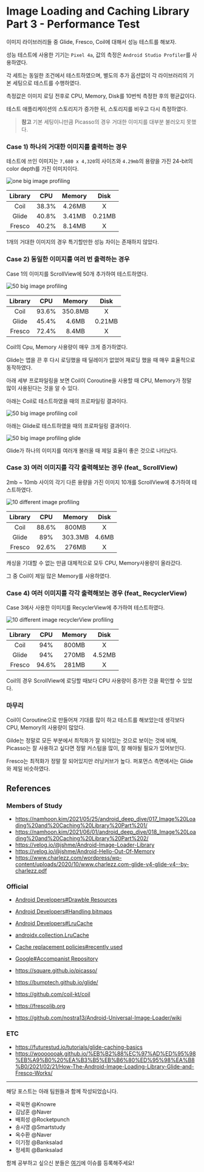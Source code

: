 # Image Loading and Caching Library Part 3 - Performance Test

이미지 라이브러리들 중 Glide, Fresco, Coil에 대해서 성능 테스트를 해보자.

성능 테스트에 사용한 기기는 `Pixel 4a`, 값의 측정은 `Android Studio Profiler`를 사용하였다.

각 세트는 동일한 조건에서 테스트하였으며, 별도의 추가 옵션없이 각 라이브러리의 기본 세팅으로 테스트를 수행하였다.

측정값은 이미지 로딩 전후로 CPU, Memory, Disk를 10번씩 측정한 후의 평균값이다.

테스트 애플리케이션의 스토리지가 증가한 뒤, 스토리지를 비우고 다시 측정하였다.

> **참고** 기본 세팅이니만큼 Picasso의 경우 거대한 이미지를 대부분 불러오지 못했다.

### Case 1) 하나의 거대한 이미지를 출력하는 경우

테스트에 쓰인 이미지는 `7,680 x 4,320`의 사이즈와 `4.29mb`의 용량을 가진 24-bit의 color depth를 가진 이미지이다.

![one big image profiling](https://i.imgur.com/m7itaqy.png)

| Library | CPU | Memory | Disk |
|:--:|:--:|:--:|:--:|
|Coil|38.3%|4.26MB|X|
|Glide|40.8%|3.41MB|0.21MB|
|Fresco|40.2%|8.14MB|X|

1개의 거대한 이미지의 경우 특기할만한 성능 차이는 존재하지 않았다.

### Case 2) 동일한 이미지를 여러 번 출력하는 경우 

Case 1의 이미지를 ScrollView에 50개 추가하여 테스트하였다.

![50 big image profiling](https://i.imgur.com/BntHJ2Y.png)

| Library | CPU | Memory | Disk |
|:--:|:--:|:--:|:--:|
|Coil|93.6%|350.8MB|X|
|Glide|45.4%|4.6MB|0.21MB|
|Fresco|72.4%|8.4MB|X|

Coil의 Cpu, Memory 사용량이 매우 크게 증가하였다.

Glide는 앱을 끈 후 다시 로딩했을 때 딜레이가 없었어 재로딩 했을 때 매우 효율적으로 동작하였다.

아래 세부 프로파일링을 보면 Coil이 Coroutine을 사용할 때 CPU, Memory가 정말 많이 사용된다는 것을 알 수 있다.

아래는 Coil로 테스트하였을 때의 프로파일링 결과이다.

![50 big image profiling coil](https://i.imgur.com/rb1bMMt.png)

아래는 Glide로 테스트하였을 때의 프로파일링 결과이다.

![50 big image profiling glide](https://i.imgur.com/0oDUU69.png)

Glide가 하나의 이미지를 여러개 불러올 때 제일 효율이 좋은 것으로 나타났다.

### Case 3) 여러 이미지를 각각 출력해보는 경우 (feat_ ScrollView)

2mb ~ 10mb 사이의 각기 다른 용량을 가진 이미지 10개를 ScrollView에 추가하여 테스트하였다.

![10 different image profiling](https://i.imgur.com/TIrybR8.png)

| Library | CPU | Memory | Disk |
|:--:|:--:|:--:|:--:|
|Coil|88.6%|800MB|X|
|Glide|89%|303.3MB|4.6MB|
|Fresco|92.6%|276MB|X|

캐싱을 기대할 수 없는 만큼 대체적으로 모두 CPU, Memory사용량이 올라갔다.

그 중 Coil이 제일 많은 Memory를 사용하였다.

### Case 4) 여러 이미지를 각각 출력해보는 경우 (feat_ RecyclerView)

Case 3에사 사용한 이미지를 RecyclerView에 추가하여 테스트하였다.

![10 different image recyclerView profiling](https://i.imgur.com/QafKUB1.png)

| Library | CPU | Memory | Disk |
|:--:|:--:|:--:|:--:|
|Coil|94%|800MB|X|
|Glide|94%|270MB|4.52MB|
|Fresco|94.6%|281MB|X|

Coil의 경우 ScrollView에 로딩할 때보다 CPU 사용량이 증가한 것을 확인할 수 있었다.

### 마무리 

Coil이 Coroutine으로 만들어져 기대를 많이 하고 테스트를 해보았는데 생각보다 CPU, Memory의 사용량이 많았다.

Gilde는 정말로 모든 부분에서 최적화가 잘 되어있는 것으로 보이는 것에 비해, Picasso는 잘 사용하고 싶다면 정말 커스텀을 많이, 잘 해야될 필요가 있어보인다.

Fresco는 최적화가 정말 잘 되어있지만 러닝커브가 높다. 퍼포먼스 측면에서는 Glide와 제일 비슷하였다.

## References

### Members of Study
- https://namhoon.kim/2021/05/25/android_deep_dive/017_Image%20Loading%20and%20Caching%20Library%20Part%201/
- https://namhoon.kim/2021/06/01/android_deep_dive/018_Image%20Loading%20and%20Caching%20Library%20Part%202/
- https://velog.io/@jshme/Android-Image-Loader-Library
- https://velog.io/@jshme/Android-Hello-Out-Of-Memory
- https://www.charlezz.com/wordpress/wp-content/uploads/2020/10/www.charlezz.com-glide-v4-glide-v4--by-charlezz.pdf

### Official

- [Android Developers#Drawble Resources](https://developer.android.com/guide/topics/resources/drawable-resource.html)
- [Android Developers#Handling bitmaps](https://developer.android.com/topic/performance/graphics/index.html)
- [Android Developers#LruCache](https://developer.android.com/reference/android/util/LruCache)
- [androidx.collection.LruCache](https://developer.android.com/reference/androidx/collection/LruCache)
- [Cache replacement policies#recently used](https://en.wikipedia.org/wiki/Cache_replacement_policies#Least_recently_used_(LRU))
- [Google#Accompanist Repository](https://github.com/google/accompanist)

- https://square.github.io/picasso/
- https://bumptech.github.io/glide/
- https://github.com/coil-kt/coil
- https://frescolib.org
- https://github.com/nostra13/Android-Universal-Image-Loader/wiki

### ETC

- https://futurestud.io/tutorials/glide-caching-basics
- https://wooooooak.github.io/%EB%B2%88%EC%97%AD%ED%95%98%EB%A9%B0%20%EA%B3%B5%EB%B6%80%ED%95%98%EA%B8%B0/2021/02/21/How-The-Android-Image-Loading-Library-Glide-and-Fresco-Works/

---

해당 포스트는 아래 팀원들과 함께 작성되었습니다.

- 곽욱현 @Knowre
- 김남훈 @Naver
- 배희성 @Rocketpunch
- 송시영 @Smartstudy
- 옥수환 @Naver
- 이기정 @Banksalad
- 정세희 @Banksalad

함께 공부하고 싶으신 분들은 [여기](https://github.com/AndroidDeepDive/Contact-Us/issues)에 이슈를 등록해주세요!




